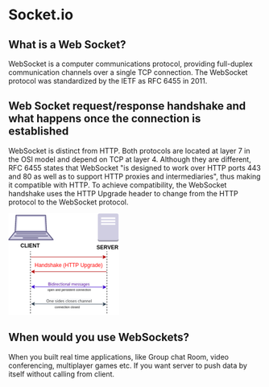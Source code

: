 # Socket.io

## What is a Web Socket?

WebSocket is a computer communications protocol, providing full-duplex communication channels over a single TCP connection. The WebSocket protocol was standardized by the IETF as RFC 6455 in 2011.

## Web Socket request/response handshake and what happens once the connection is established

WebSocket is distinct from HTTP. Both protocols are located at layer 7 in the OSI model and depend on TCP at layer 4. Although they are different, RFC 6455 states that WebSocket "is designed to work over HTTP ports 443 and 80 as well as to support HTTP proxies and intermediaries", thus making it compatible with HTTP. To achieve compatibility, the WebSocket handshake uses the HTTP Upgrade header to change from the HTTP protocol to the WebSocket protocol.

![img](./img/Websocket_connection.png)

## When would you use WebSockets?

When you built real time applications, like Group chat Room, video conferencing, multiplayer games etc. If you want server to push data by itself without calling from client.
